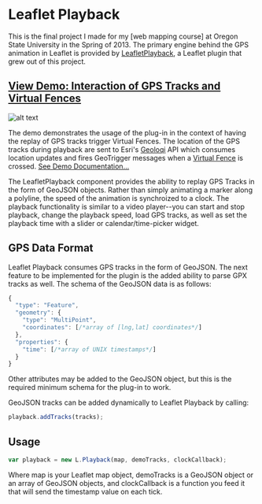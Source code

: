 # Leaflet Playback

This is the final project I made for my [web mapping course] at Oregon State University in the Spring of 2013. The primary engine behind the GPS animation in Leaflet is provided by [LeafletPlayback](https://github.com/hallahan/LeafletPlayback/), a Leaflet plugin that grew out of this project.

## [View Demo: Interaction of GPS Tracks and Virtual Fences](http://leafletplayback.theoutpost.io)

![alt text](https://raw.github.com/hallahan/LeafletPlayback/master/docs/screenshots/readme.png)

The demo demonstrates the usage of the plug-in in the context of having the replay of GPS tracks trigger Virtual Fences. The location of the GPS tracks during playback are sent to Esri's [Geoloqi](https://geoloqi.com/) API which consumes location updates and fires GeoTrigger messages when a [Virtual Fence](http://en.wikipedia.org/wiki/Geo-fence) is crossed. [See Demo Documentation...](https://github.com/hallahan/LeafletPlayback/blob/master/docs/demo.md)

The LeafletPlayback component provides the ability to replay GPS Tracks in the form of GeoJSON objects. Rather than simply animating a marker along a polyline, the speed of the animation is synchroized to a clock. The playback functionality is similar to a video player--you can start and stop playback, change the playback speed, load GPS tracks, as well as set the playback time with a slider or calendar/time-picker widget.

## GPS Data Format

Leaflet Playback consumes GPS tracks in the form of GeoJSON. The next feature to be implemented for the plugin is the added ability to parse GPX tracks as well. The schema of the GeoJSON data is as follows: 

```javascript
{
  "type": "Feature",
  "geometry": {
    "type": "MultiPoint",
    "coordinates": [/*array of [lng,lat] coordinates*/]
  },
  "properties": {
    "time": [/*array of UNIX timestamps*/]
  }
}
```

Other attributes may be added to the GeoJSON object, but this is the required minimum schema for the plug-in to work.

GeoJSON tracks can be added dynamically to Leaflet Playback by calling:

```javascript
playback.addTracks(tracks);
```

## Usage

```javascript
var playback = new L.Playback(map, demoTracks, clockCallback);
```

Where map is your Leaflet map object, demoTracks is a GeoJSON object or an array of GeoJSON objects, and clockCallback is a function you feed it that will send the timestamp value on each tick.

